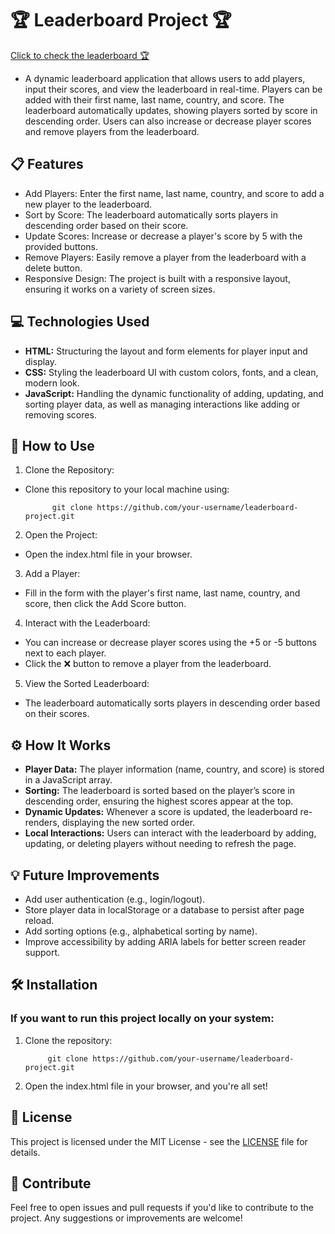 # 🏆 Leaderboard Project 🏆

[Click to check the leaderboard 🏆](https://avantikasingh2110.github.io/Leaderboard/)

- A dynamic leaderboard application that allows users to add players, input their scores, and view the leaderboard in real-time. Players can be added with their first name, last name, country, and score. The leaderboard automatically updates, showing players sorted by score in descending order. Users can also increase or decrease player scores and remove players from the leaderboard.


## 📋 Features

- Add Players: Enter the first name, last name, country, and score to add a new player to the leaderboard.
- Sort by Score: The leaderboard automatically sorts players in descending order based on their score.
- Update Scores: Increase or decrease a player's score by 5 with the provided buttons.
- Remove Players: Easily remove a player from the leaderboard with a delete button.
- Responsive Design: The project is built with a responsive layout, ensuring it works on a variety of screen sizes.


## 💻 Technologies Used

- **HTML:** Structuring the layout and form elements for player input and display.
- **CSS:** Styling the leaderboard UI with custom colors, fonts, and a clean, modern look.
- **JavaScript:** Handling the dynamic functionality of adding, updating, and sorting player data, as well as managing interactions like adding or removing scores.


## 🚀 How to Use

1. Clone the Repository:

- Clone this repository to your local machine using:

            git clone https://github.com/your-username/leaderboard-project.git

2. Open the Project:

- Open the index.html file in your browser.

3. Add a Player:

- Fill in the form with the player's first name, last name, country, and score, then click the Add Score button.

4. Interact with the Leaderboard:

- You can increase or decrease player scores using the +5 or -5 buttons next to each player.
- Click the ❌ button to remove a player from the leaderboard.

5. View the Sorted Leaderboard:

- The leaderboard automatically sorts players in descending order based on their scores.


## ⚙️ How It Works

- **Player Data:** The player information (name, country, and score) is stored in a JavaScript array.
- **Sorting:** The leaderboard is sorted based on the player’s score in descending order, ensuring the highest scores appear at the top.
- **Dynamic Updates:** Whenever a score is updated, the leaderboard re-renders, displaying the new sorted order.
- **Local Interactions:** Users can interact with the leaderboard by adding, updating, or deleting players without needing to refresh the page.


## 💡 Future Improvements

- Add user authentication (e.g., login/logout).
- Store player data in localStorage or a database to persist after page reload.
- Add sorting options (e.g., alphabetical sorting by name).
- Improve accessibility by adding ARIA labels for better screen reader support.


## 🛠️ Installation

### If you want to run this project locally on your system:

1. Clone the repository:

            git clone https://github.com/your-username/leaderboard-project.git

2. Open the index.html file in your browser, and you're all set!


## 📌 License
This project is licensed under the MIT License - see the [LICENSE](LICENSE) file for details.

## 📢 Contribute
Feel free to open issues and pull requests if you'd like to contribute to the project. Any suggestions or improvements are welcome!